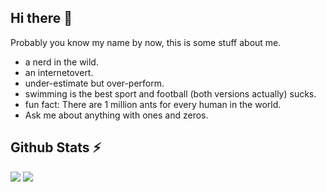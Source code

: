 ## Hi there 👋

Probably you know my name by now, this is some stuff about me.

- a nerd in the wild.
- an internetovert.
- under-estimate but over-perform.
- swimming is the best sport and football (both versions actually) sucks.
- fun fact: There are 1 million ants for every human in the world.
- Ask me about anything with ones and zeros.



## Github Stats :zap:

![](https://github-readme-stats.vercel.app/api?username=ahmedHusseinF&show_icons=true)
![](https://github-readme-stats.vercel.app/api/top-langs/?username=ahmedHusseinF&layout=compact)
